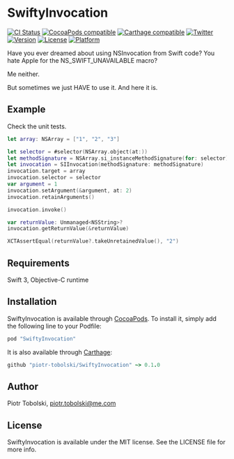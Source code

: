 # SwiftyInvocation

[![CI Status](http://img.shields.io/travis/piotr-tobolski/SwiftyInvocation.svg?style=flat)](https://travis-ci.org/piotr-tobolski/SwiftyInvocation)
[![CocoaPods compatible](https://img.shields.io/cocoapods/v/SwiftyInvocation.svg)](https://cocoapods.org/pods/SwiftyInvocation)
[![Carthage compatible](https://img.shields.io/badge/Carthage-compatible-4BC51D.svg?style=flat)](https://github.com/Carthage/Carthage)
[![Twitter](https://img.shields.io/badge/twitter-@piotrtobolski-blue.svg?style=flat)](http://twitter.com/piotrtobolski)
[![Version](https://img.shields.io/cocoapods/v/SwiftyInvocation.svg?style=flat)](https://cocoapods.org/pods/SwiftyInvocation)
[![License](https://img.shields.io/cocoapods/l/SwiftyInvocation.svg?style=flat)](https://cocoapods.org/pods/SwiftyInvocation)
[![Platform](https://img.shields.io/cocoapods/p/SwiftyInvocation.svg?style=flat)](https://cocoapods.org/pods/SwiftyInvocation)

Have you ever dreamed about using NSInvocation from Swift code?
You hate Apple for the NS_SWIFT_UNAVAILABLE macro?

Me neither.

But sometimes we just HAVE to use it. And here it is.

## Example

Check the unit tests.

```swift
let array: NSArray = ["1", "2", "3"]

let selector = #selector(NSArray.object(at:))
let methodSignature = NSArray.si_instanceMethodSignature(for: selector)
let invocation = SIInvocation(methodSignature: methodSignature)
invocation.target = array
invocation.selector = selector
var argument = 1
invocation.setArgument(&argument, at: 2)
invocation.retainArguments()

invocation.invoke()

var returnValue: Unmanaged<NSString>?
invocation.getReturnValue(&returnValue)

XCTAssertEqual(returnValue?.takeUnretainedValue(), "2")
```

## Requirements

Swift 3, Objective-C runtime

## Installation

SwiftyInvocation is available through [CocoaPods](http://cocoapods.org). To install
it, simply add the following line to your Podfile:

```ruby
pod "SwiftyInvocation"
```

It is also available through [Carthage](https://github.com/Carthage/Carthage):
```ruby
github "piotr-tobolski/SwiftyInvocation" ~> 0.1.0
```

## Author

Piotr Tobolski, piotr.tobolski@me.com

## License

SwiftyInvocation is available under the MIT license. See the LICENSE file for more info.
